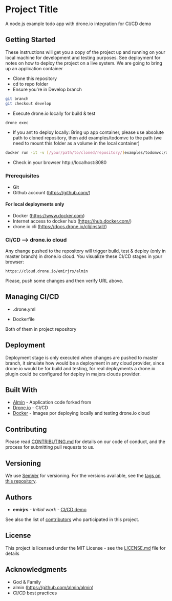 # Project Title

A node.js example todo app with drone.io integration for CI/CD demo

## Getting Started

These instructions will get you a copy of the project up and running on your local machine for development and testing purposes. See deployment for notes on how to deploy the project on a live system.
We are going to bring up an application container

- Clone this repository
- cd to repo folder
- Ensure you're in Develop branch
```bash
git branch
git checkout develop
```
- Execute drone.io locally for build & test
```bash
drone exec
```
- If you ant to deploy locally: Bring up app container, please use absolute path to cloned repository, then add examples/todomvc to the path (we need to mount this folder as a volume in the local container)
```bash
docker run -it -v [/your/path/to/cloned/repository/]examples/todomvc:/app:ro -p 8080:8080 emirjrs/node:v2
```
- Check in your browser http://localhost:8080

### Prerequisites
- Git
- Github account (https://github.com/)

#### For local deployments only
- Docker (https://www.docker.com)
- Internet access to docker hub (https://hub.docker.com/)
- drone.io cli (https://docs.drone.io/cli/install/)

### CI/CD --> drone.io cloud

Any change pushed to the repository will trigger build, test & deploy (only in master branch) in drone.io cloud. You visualize these CI/CD stages in ypur browser:
```
https://cloud.drone.io/emirjrs/almin
```

Please, push some changes and then verify URL above.


## Managing CI/CD

* .drone.yml

* Dockerfile

Both of them in project repository

## Deployment

Deployment stage is only executed when changes are pushed to master branch, it simulate how would be a deployment in any cloud provider, since drone.io would be for build and testing, for real deployments a drone.io plugin could be configured for deploy in majors clouds provider.

## Built With

* [Almin](https://github.com/almin/almin) - Application code forked from
* [Drone.io](https://cloud.drone.io/emirjrs/almin) - CI/CD
* [Docker](https://cloud.docker.com/repository/docker/emirjrs/node/general) - Images por deploying locally and testing drone.io cloud

## Contributing

Please read [CONTRIBUTING.md](https://gist.github.com/PurpleBooth/b24679402957c63ec426) for details on our code of conduct, and the process for submitting pull requests to us.

## Versioning

We use [SemVer](http://semver.org/) for versioning. For the versions available, see the [tags on this repository](https://github.com/your/project/tags). 

## Authors

* **emirjrs** - *Initial work* - [CI/CD demo](https://github.com/emirjrs/almin)

See also the list of [contributors](https://github.com/your/project/contributors) who participated in this project.

## License

This project is licensed under the MIT License - see the [LICENSE.md](LICENSE.md) file for details

## Acknowledgments

* God & Family
* almin (https://github.com/almin/almin)
* CI/CD best practices

